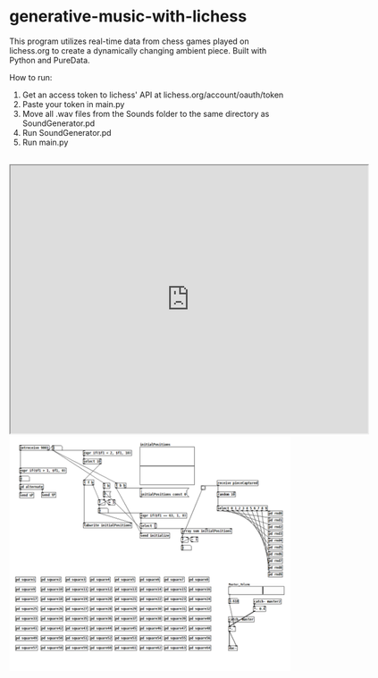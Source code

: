 # generative-music-with-lichess
This program utilizes real-time data from chess games played on lichess.org to create a dynamically changing ambient piece. Built with Python and PureData.

How to run:

1. Get an access token to lichess' API at lichess.org/account/oauth/token
2. Paste your token in main.py
3. Move all .wav files from the Sounds folder to the same directory as SoundGenerator.pd
5. Run SoundGenerator.pd
6. Run main.py

<br>
<!DOCTYPE html>
<html>
<body>
<iframe src="https://drive.google.com/file/d/1TalLJHTOi_98YcHuK5DtR_4SxH1o5EET/preview" width="640" height="480" allow="autoplay"></iframe>
</body>
</html>
<br>

<img src="https://github.com/Eeelis/generative-music-with-lichess/blob/main/Images/SoundGenerator.png">
